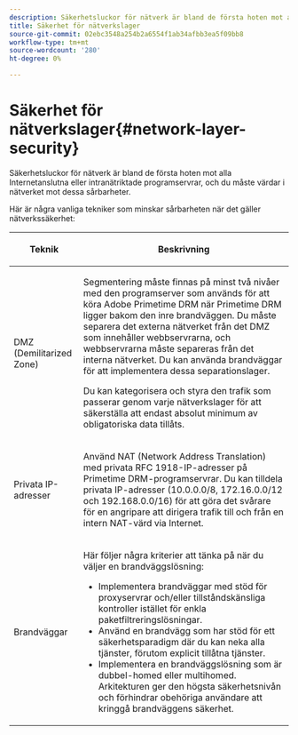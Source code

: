 ```yaml
---
description: Säkerhetsluckor för nätverk är bland de första hoten mot alla Internetanslutna eller intranätriktade programservrar, och du måste värdar i nätverket mot dessa sårbarheter.
title: Säkerhet för nätverkslager
source-git-commit: 02ebc3548a254b2a6554f1ab34afbb3ea5f09bb8
workflow-type: tm+mt
source-wordcount: '280'
ht-degree: 0%

---
```


# Säkerhet för nätverkslager{#network-layer-security}

Säkerhetsluckor för nätverk är bland de första hoten mot alla Internetanslutna eller intranätriktade programservrar, och du måste värdar i nätverket mot dessa sårbarheter.

Här är några vanliga tekniker som minskar sårbarheten när det gäller nätverkssäkerhet:

<table frame="all" colsep="1" rowsep="1" class="+ topic/table adobe-d/table " id="table_djf_lhz_n4"> 
 <thead class="- topic/thead "> 
  <tr rowsep="1" class="- topic/row "> 
   <th colname="1" class="- topic/entry entry"> <p class="- topic/p ">Teknik </p> </th> 
   <th colname="2" class="- topic/entry entry"> <p class="- topic/p ">Beskrivning </p> </th> 
  </tr> 
 </thead>
 <tbody class="- topic/tbody "> 
  <tr rowsep="1" class="- topic/row "> 
   <td colname="1" class="- topic/entry "> <p class="- topic/p ">DMZ (Demilitarized Zone) </p> </td> 
   <td colname="2" class="- topic/entry "> <p class="- topic/p ">Segmentering måste finnas på minst två nivåer med den programserver som används för att köra Adobe Primetime DRM när Primetime DRM ligger bakom den inre brandväggen. Du måste separera det externa nätverket från det DMZ som innehåller webbservrarna, och webbservrarna måste separeras från det interna nätverket. Du kan använda brandväggar för att implementera dessa separationslager. </p> <p>Du kan kategorisera och styra den trafik som passerar genom varje nätverkslager för att säkerställa att endast absolut minimum av obligatoriska data tillåts. </p> </td> 
  </tr> 
  <tr rowsep="1" class="- topic/row "> 
   <td colname="1" class="- topic/entry "> <p class="- topic/p ">Privata IP-adresser </p> </td> 
   <td colname="2" class="- topic/entry "> <p class="- topic/p ">Använd NAT (Network Address Translation) med privata RFC 1918-IP-adresser på Primetime DRM-programservrar. Du kan tilldela privata IP-adresser (10.0.0.0/8, 172.16.0.0/12 och 192.168.0.0/16) för att göra det svårare för en angripare att dirigera trafik till och från en intern NAT-värd via Internet. </p> </td> 
  </tr> 
  <tr rowsep="0" class="- topic/row "> 
   <td colname="1" class="- topic/entry "> <p class="- topic/p ">Brandväggar </p> </td> 
   <td colname="2" class="- topic/entry "> <p class="- topic/p ">Här följer några kriterier att tänka på när du väljer en brandväggslösning: </p> <p class="- topic/p "> 
     <ul class="- topic/ul " id="ul_wjf_lhz_n4"> 
      <li class="- topic/li " id="li_A620D0B635384590BA7804F9720D04D0">Implementera brandväggar med stöd för proxyservrar och/eller tillståndskänsliga kontroller istället för enkla paketfiltreringslösningar. </li> 
      <li class="- topic/li " id="li_3E4F814A30C047539185C23F4F57C282">Använd en brandvägg som har stöd för ett säkerhetsparadigm där du kan neka alla tjänster, förutom explicit tillåtna tjänster. </li> 
      <li class="- topic/li " id="li_96160B3F14C4425397F017AF93FABE32">Implementera en brandväggslösning som är dubbel-homed eller multihomed. Arkitekturen ger den högsta säkerhetsnivån och förhindrar obehöriga användare att kringgå brandväggens säkerhet. </li> 
     </ul> </p> </td> 
  </tr> 
 </tbody> 
</table>
